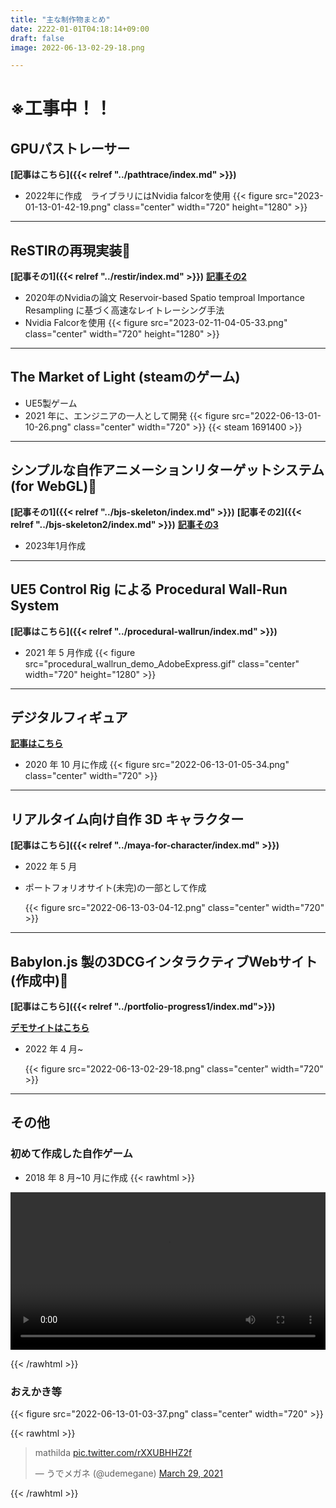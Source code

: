 ```yaml
---
title: "主な制作物まとめ"
date: 2222-01-01T04:18:14+09:00
draft: false
image: 2022-06-13-02-29-18.png

---
```

# ※工事中！！

## GPUパストレーサー
**[記事はこちら]({{< relref "../pathtrace/index.md" >}})**
- 2022年に作成　ライブラリにはNvidia falcorを使用
  {{< figure src="2023-01-13-01-42-19.png" class="center" width="720" height="1280" >}}
---

## ReSTIRの再現実装🚧

**[記事その1]({{< relref "../restir/index.md" >}})**
**[記事その2]()**
- 2020年のNvidiaの論文 Reservoir-based Spatio temproal Importance Resampling に基づく高速なレイトレーシング手法
- Nvidia Falcorを使用
 {{< figure src="2023-02-11-04-05-33.png" class="center" width="720" height="1280" >}}
---


## The Market of Light (steamのゲーム)

- UE5製ゲーム
- 2021 年に、エンジニアの一人として開発
  {{< figure src="2022-06-13-01-10-26.png" class="center" width="720" >}}
  {{< steam 1691400 >}}

---

## シンプルな自作アニメーションリターゲットシステム(for WebGL)🚧
**[記事その1]({{< relref "../bjs-skeleton/index.md" >}})**
**[記事その2]({{< relref "../bjs-skeleton2/index.md" >}})**
**[記事その3]()**
- 2023年1月作成
---

## UE5 Control Rig による Procedural Wall-Run System

**[記事はこちら]({{< relref "../procedural-wallrun/index.md" >}})**

- 2021 年 5 月作成
  {{< figure src="procedural_wallrun_demo_AdobeExpress.gif" class="center" width="720" height="1280" >}}

---

## デジタルフィギュア

**[記事はこちら](https://blog.misw.jp/entry/2020/12/24/000000)**

- 2020 年 10 月に作成
  {{< figure src="2022-06-13-01-05-34.png" class="center" width="720" >}}

---

## リアルタイム向け自作 3D キャラクター
**[記事はこちら]({{< relref "../maya-for-character/index.md" >}})**

- 2022 年 5 月
- ポートフォリオサイト(未完)の一部として作成

  {{< figure src="2022-06-13-03-04-12.png" class="center" width="720" >}}

---

## Babylon.js 製の3DCGインタラクティブWebサイト(作成中)🚧

**[記事はこちら]({{< relref "../portfolio-progress1/index.md">}})**

**[デモサイトはこちら](https://udemegane.net)**

- 2022 年 4 月~

  {{< figure src="2022-06-13-02-29-18.png" class="center" width="720" >}}
---

## その他

### 初めて作成した自作ゲーム

- 2018 年 8 月~10 月に作成
  {{< rawhtml >}}

<video width=100% controls autoplay>
    <source src="/videos/ue4_robot_captcha.mp4" type="video/mp4">
    Your browser does not support the video tag.  
</video>

{{< /rawhtml >}}

### おえかき等

{{< figure src="2022-06-13-01-03-37.png" class="center" width="720" >}}

{{< rawhtml >}}

<blockquote class="twitter-tweet"><p lang="et" dir="ltr">mathilda <a href="https://t.co/rXXUBHHZ2f">pic.twitter.com/rXXUBHHZ2f</a></p>&mdash; うでメガネ (@udemegane) <a href="https://twitter.com/udemegane/status/1376528591790297092?ref_src=twsrc%5Etfw">March 29, 2021</a></blockquote> <script async src="https://platform.twitter.com/widgets.js" charset="utf-8"></script>
{{< /rawhtml >}}
